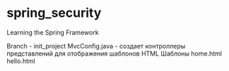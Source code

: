 # spring_security
Learning the Spring Framework

Branch - init_project
MvcConfig.java - создает контроллеры представлений для отображения шаблонов HTML
Шаблоны 
home.html
hello.html
